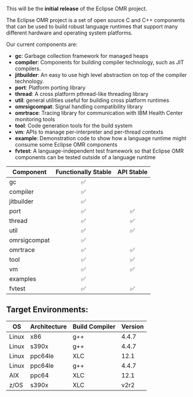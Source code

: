 This will be the **initial release** of the Eclipse OMR project. 

The Eclipse OMR project is a set of open source C and C++ components that can be used to build robust language runtimes that support many different hardware and operating system platforms.

Our current components are:
* **gc**: Garbage collection framework for managed heaps
* **compiler**: Components for building compiler technology, such as JIT compilers.
* **jitbuilder**: An easy to use high level abstraction on top of the compiler technology.
* **port**: Platform porting library
* **thread**: A cross platform pthread-like threading library
* **util**: general utilities useful for building cross platform runtimes
* **omrsigcompat**: Signal handling compatibility library
* **omrtrace**: Tracing library for communication with IBM Health Center monitoring tools
* **tool**: Code generation tools for the build system
* **vm**: APIs to manage per-interpreter and per-thread contexts
* **example**: Demonstration code to show how a language runtime might consume some Eclipse OMR components
* **fvtest**: A language-independent test framework so that Eclipse OMR components can be tested outside of a language runtime


Component     | Functionally Stable   | API Stable
--------------|:---------------------:|:------------:
gc            | :white_check_mark:    | 
compiler      | :white_check_mark:    | 
jitbuilder    | :white_check_mark:    | 
port          | :white_check_mark:    | :white_check_mark:
thread        | :white_check_mark:    | :white_check_mark:
util          | :white_check_mark:    | :white_check_mark:
omrsigcompat  | :white_check_mark:    | 
omrtrace      | :white_check_mark:    | :white_check_mark:
tool          | :white_check_mark:    | :white_check_mark:
vm            | :white_check_mark:    | :white_check_mark:
examples      | :white_check_mark:    | 
fvtest        | :white_check_mark:    | :white_check_mark:

## Target Environments:

OS    | Architecture | Build Compiler | Version
------|--------------|----------------|--------
Linux | x86          | g++            | 4.4.7
Linux | s390x        | g++            | 4.4.7
Linux | ppc64le      | XLC            | 12.1
Linux | ppc64le      | g++            | 4.4.7
AIX   | ppc64        | XLC            | 12.1
z/OS  | s390x        | XLC            | v2r2
